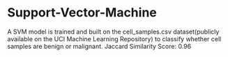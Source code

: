 # Support-Vector-Machine

A SVM model is trained and built on the cell_samples.csv dataset(publicly available on the UCI Machine Learning Repository) to classify whether cell samples are benign or malignant.
Jaccard Similarity Score: 0.96

